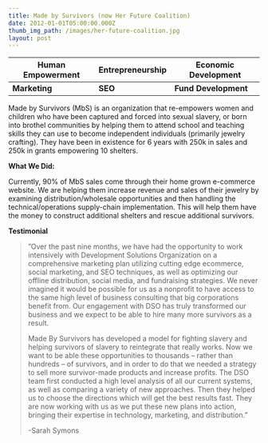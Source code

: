 ```yaml
---
title: Made by Survivors (now Her Future Coalition)
date: 2012-01-01T05:00:00.000Z
thumb_img_path: /images/her-future-coalition.jpg
layout: post
---
```

| **Human Empowerment** | **Entrepreneurship** | **Economic Development** |
| --------------------- | -------------------- | ------------------------ |
| **Marketing**         | **SEO**              | **Fund Development**     |

Made by Survivors (MbS) is an organization that re-empowers women and children who have been captured and forced into sexual slavery, or born into brothel communities by helping them to attend school and teaching skills they can use to become independent individuals (primarily jewelry crafting). They have been in existence for 6 years with 250k in sales and 250k in grants empowering 10 shelters.

**What We Did:**

Currently, 90% of MbS sales come through their home grown e-commerce website. We are helping them increase revenue and sales of their jewelry by examining distribution/wholesale opportunities and then handling the technical/operations supply-chain implementation. This will help them have the money to construct additional shelters and rescue additional survivors.

**Testimonial**

> ”Over the past nine months, we have had the opportunity to work intensively with Development Solutions Organization on a comprehensive marketing plan utilizing cutting edge ecommerce, social marketing, and SEO techniques, as well as optimizing our offline distribution, social media, and fundraising strategies. We never imagined it would be possible for us as a nonprofit to have access to the same high level of business consulting that big corporations benefit from. Our engagement with DSO has truly transformed our business and we expect to be able to hire many more survivors as a result. 
>
> Made By Survivors has developed a model for fighting slavery and helping survivors of slavery to reintegrate that really works. Now we want to be able these opportunities to thousands – rather than hundreds – of survivors, and in order to do that we needed a strategy to sell more survivor-made products and increase profits. The DSO team first conducted a high level analysis of all our current systems, as well as comparing a variety of new approaches. Then they helped us to choose the directions which will get the best results fast. They are now working with us as we put these new plans into action, bringing their expertise in technology, marketing, and distribution.” 
>
> \-Sarah Symons